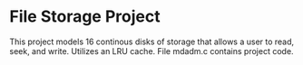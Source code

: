 # File Storage Project
This project models 16 continous disks of storage that allows a user to read, seek, and write. Utilizes an LRU cache.
File mdadm.c contains project code.
